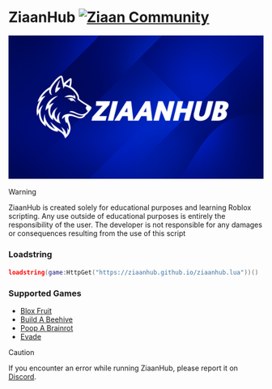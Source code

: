 # ZiaanHub  [![Ziaan Community](https://img.shields.io/badge/Discord-7289DA?style=for-the-badge&logo=discord&logoColor=white)](https://discord.gg/z2uNNQHrgZ)

<picture>
    <img src="ziaanhub/docs/image/ziaanhub.jpg" alt="ZiaanHub.jpg">
</picture>

> [!WARNING]
> ZiaanHub is created solely for educational purposes and learning Roblox scripting. Any use outside of educational purposes is entirely the responsibility of the user. The developer is not responsible for any damages or consequences resulting from the use of this script

### Loadstring
```lua
loadstring(game:HttpGet("https://ziaanhub.github.io/ziaanhub.lua"))()
```

### Supported Games
- [Blox Fruit](https://www.roblox.com/id/games/2753915549/)
- [Build A Beehive](https://www.roblox.com/id/games/113604074601559/)
- [Poop A Brainrot](https://www.roblox.com/id/games/82321750197896/)
- [Evade](roblox://placeId=823217501978)

> [!CAUTION]
> If you encounter an error while running ZiaanHub, please report it on [Discord](https://discord.gg/z2uNNQHrgZ).

